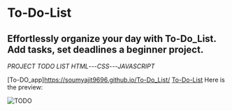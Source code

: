 # To-Do-List
## Effortlessly organize your day with To-Do_List. Add tasks, set deadlines a beginner project.
_PROJECT TODO LIST_ 
 *HTML*---*CSS*---*JAVASCRIPT*
 
 [To-DO_app]https://soumyajit9696.github.io/To-Do_List/
<a href="https://soumyajit9696.github.io/To-Do_List/">To-Do-List</a>
Here is the preview:


![TODO](https://github.com/Soumyajit9696/To-Do_List/assets/94384694/d558985f-e8ba-4eeb-9e8b-aae6bad94a56)
